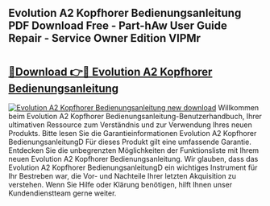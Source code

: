 ## Evolution A2 Kopfhorer Bedienungsanleitung PDF Download Free - Part-hAw User Guide Repair - Service Owner Edition VIPMr

# <h2><a href="http://df2k6j.blite.top/?on=Evolution+A2+Kopfhorer+Bedienungsanleitung">🔗Download 👉🔴 Evolution A2 Kopfhorer Bedienungsanleitung</a></h2>

[![Evolution A2 Kopfhorer Bedienungsanleitung new download](https://i.imgur.com/lujVjoI.png)](http://df2k6j.blite.top/?on=Evolution+A2+Kopfhorer+Bedienungsanleitung)
Willkommen beim Evolution A2 Kopfhorer Bedienungsanleitung-Benutzerhandbuch, Ihrer ultimativen Ressource zum Verständnis und zur Verwendung Ihres neuen Produkts. Bitte lesen Sie die Garantieinformationen Evolution A2 Kopfhorer BedienungsanleitungD Für dieses Produkt gilt eine umfassende Garantie. Entdecken Sie die unbegrenzten Möglichkeiten der Funktionsliste mit Ihrem neuen Evolution A2 Kopfhorer Bedienungsanleitung. Wir glauben, dass das Evolution A2 Kopfhorer BedienungsanleitungD ein wichtiges Instrument für Ihr Bestreben war, die Vor- und Nachteile Ihrer letzten Akquisition zu verstehen. Wenn Sie Hilfe oder Klärung benötigen, hilft Ihnen unser Kundendienstteam gerne weiter.
